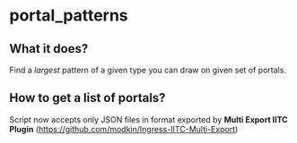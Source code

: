# portal_patterns
## What it does?
Find a *largest* pattern of a given type you can draw on given set of portals.
## How to get a list of portals?
Script now accepts only JSON files in format exported by **Multi Export IITC Plugin** (https://github.com/modkin/Ingress-IITC-Multi-Export)

